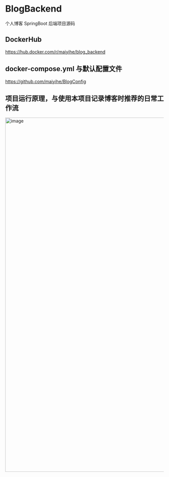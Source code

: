 # BlogBackend
个人博客 SpringBoot 后端项目源码

## DockerHub
https://hub.docker.com/r/maiyihe/blog_backend

## docker-compose.yml 与默认配置文件
https://github.com/maiyihe/BlogConfig

## 项目运行原理，与使用本项目记录博客时推荐的日常工作流
<img width="1419" height="1123" alt="image" src="https://github.com/user-attachments/assets/83d1dad2-62a2-4313-bcc0-d0f5579cd13d" />
